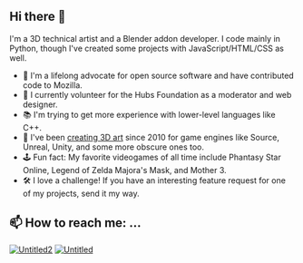 ## Hi there 👋

I'm a 3D technical artist and a Blender addon developer. I code mainly in Python, though I've created some projects with JavaScript/HTML/CSS as well.

- 🔭 I'm a lifelong advocate for open source software and have contributed code to Mozilla.
- 🤝 I currently volunteer for the Hubs Foundation as a moderator and web designer.
- 📚 I'm trying to get more experience with lower-level languages like C++.
- 🪩 I've been [creating 3D art](https://www.artstation.com/theanine) since 2010 for game engines like Source, Unreal, Unity, and some more obscure ones too.
- 🕹️ Fun fact: My favorite videogames of all time include Phantasy Star Online, Legend of Zelda Majora's Mask, and Mother 3.
- 🛠️ I love a challenge! If you have an interesting feature request for one of my projects, send it my way.

## 📫 How to reach me: ...
<a href="https://www.youtube.com/@theanine3D">![Untitled2](https://github.com/user-attachments/assets/6206bc88-c764-47f4-a6ac-8c236e1824fb)</a>
<a href="https://bsky.app/profile/theanine3d.bsky.social">![Untitled](https://github.com/user-attachments/assets/5b0e9123-788d-49ef-a29e-d44cb985cd87)</a>


<!--
**theanine3D/theanine3D** is a ✨ _special_ ✨ repository because its `README.md` (this file) appears on your GitHub profile.

Here are some ideas to get you started:

- 🔭 I’m currently working on ...
- 🌱 I’m currently learning ...
- 👯 I’m looking to collaborate on ...
- 🤔 I’m looking for help with ...
- 💬 Ask me about ...
- 📫 How to reach me: ...
- 😄 Pronouns: ...
- ⚡ Fun fact: ...
-->
